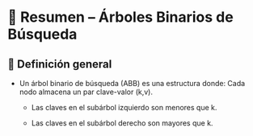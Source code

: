 # 🌳 Resumen – Árboles Binarios de Búsqueda
## 📘 Definición general
- Un árbol binario de búsqueda (ABB) es una estructura donde:
    Cada nodo almacena un par clave-valor (k,v).

    - Las claves en el subárbol izquierdo son menores que k.

    - Las claves en el subárbol derecho son mayores que k.
